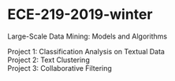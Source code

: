 # ECE-219-2019-winter
Large-Scale Data Mining: Models and Algorithms

Project 1: Classification Analysis on Textual Data  
Project 2: Text Clustering  
Project 3: Collaborative Filtering
